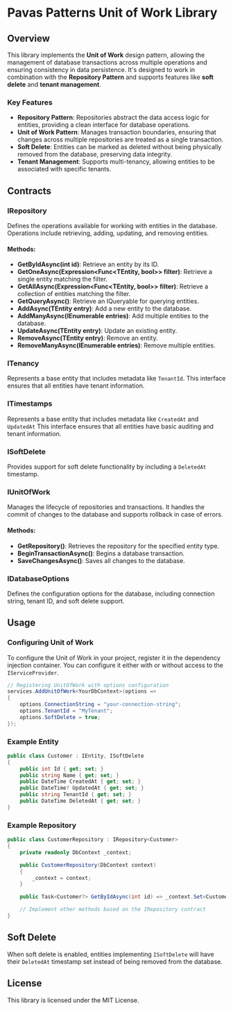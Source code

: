 
# Pavas Patterns Unit of Work Library

## Overview

This library implements the **Unit of Work** design pattern, allowing the management of database transactions across multiple operations and ensuring consistency in data persistence. It's designed to work in combination with the **Repository Pattern** and supports features like **soft delete** and **tenant management**.

### Key Features
- **Repository Pattern**: Repositories abstract the data access logic for entities, providing a clean interface for database operations.
- **Unit of Work Pattern**: Manages transaction boundaries, ensuring that changes across multiple repositories are treated as a single transaction.
- **Soft Delete**: Entities can be marked as deleted without being physically removed from the database, preserving data integrity.
- **Tenant Management**: Supports multi-tenancy, allowing entities to be associated with specific tenants.

## Contracts

### IRepository<TEntity>
Defines the operations available for working with entities in the database. Operations include retrieving, adding, updating, and removing entities.

#### Methods:
- **GetByIdAsync(int id)**: Retrieve an entity by its ID.
- **GetOneAsync(Expression<Func<TEntity, bool>> filter)**: Retrieve a single entity matching the filter.
- **GetAllAsync(Expression<Func<TEntity, bool>> filter)**: Retrieve a collection of entities matching the filter.
- **GetQueryAsync()**: Retrieve an IQueryable for querying entities.
- **AddAsync(TEntity entry)**: Add a new entity to the database.
- **AddManyAsync(IEnumerable<TEntity> entries)**: Add multiple entities to the database.
- **UpdateAsync(TEntity entry)**: Update an existing entity.
- **RemoveAsync(TEntity entry)**: Remove an entity.
- **RemoveManyAsync(IEnumerable<TEntity> entries)**: Remove multiple entities.

### ITenancy
Represents a base entity that includes metadata like `TenantId`. This interface ensures that all entities have tenant information.

### ITimestamps
Represents a base entity that includes metadata like `CreatedAt` and `UpdatedAt` This interface ensures that all entities have basic auditing and tenant information.

### ISoftDelete
Provides support for soft delete functionality by including a `DeletedAt` timestamp.

### IUnitOfWork
Manages the lifecycle of repositories and transactions. It handles the commit of changes to the database and supports rollback in case of errors.

#### Methods:
- **GetRepository<TEntity>()**: Retrieves the repository for the specified entity type.
- **BeginTransactionAsync()**: Begins a database transaction.
- **SaveChangesAsync()**: Saves all changes to the database.

### IDatabaseOptions
Defines the configuration options for the database, including connection string, tenant ID, and soft delete support.

## Usage

### Configuring Unit of Work

To configure the Unit of Work in your project, register it in the dependency injection container. You can configure it either with or without access to the `IServiceProvider`.

```csharp
// Registering UnitOfWork with options configuration
services.AddUnitOfWork<YourDbContext>(options =>
{
    options.ConnectionString = "your-connection-string";
    options.TenantId = "MyTenant";
    options.SoftDelete = true;
});
```

### Example Entity
```csharp
public class Customer : IEntity, ISoftDelete
{
    public int Id { get; set; }
    public string Name { get; set; }
    public DateTime CreatedAt { get; set; }
    public DateTime? UpdatedAt { get; set; }
    public string TenantId { get; set; }
    public DateTime DeletedAt { get; set; }
}
```

### Example Repository
```csharp
public class CustomerRepository : IRepository<Customer>
{
    private readonly DbContext _context;

    public CustomerRepository(DbContext context)
    {
        _context = context;
    }

    public Task<Customer?> GetByIdAsync(int id) => _context.Set<Customer>().FindAsync(id).AsTask();

    // Implement other methods based on the IRepository contract
}
```

## Soft Delete
When soft delete is enabled, entities implementing `ISoftDelete` will have their `DeletedAt` timestamp set instead of being removed from the database.

## License
This library is licensed under the MIT License.
